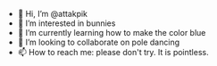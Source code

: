 - 👋 Hi, I’m @attakpik
- 👀 I’m interested in bunnies
- 🌱 I’m currently learning how to make the color blue
- 💞️ I’m looking to collaborate on pole dancing
- 📫 How to reach me: please don't try.  It is pointless.

<!---
attakpik/attakpik is a ✨ special ✨ repository because its `README.md` (this file) appears on your GitHub profile.
You can click the Preview link to take a look at your changes.
--->
